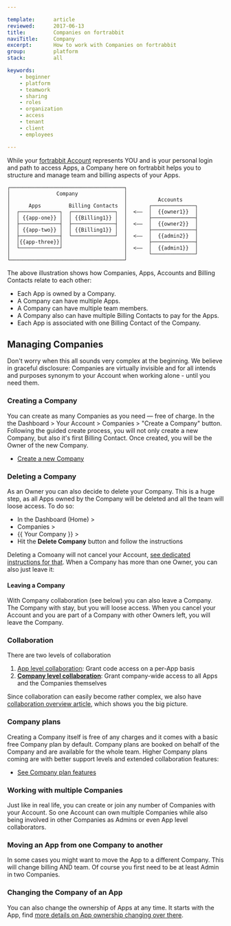 ```yaml
---

template:      article
reviewed:      2017-06-13
title:         Companies on fortrabbit
naviTitle:     Company
excerpt:       How to work with Companies on fortrabbit
group:         platform
stack:         all

keywords:
    - beginner
    - platform
    - teamwork
    - sharing
    - roles
    - organization
    - access
    - tenant
    - client
    - employees

---
```



While your [fortrabbit Account](/account) represents YOU and is your personal login and path to access Apps, a Company here on fortrabbit helps you to structure and manage team and billing aspects of your Apps.

```nohighlight
┌─────────────────────────────────────┐  
│               Company               │  
│                                     │          Accounts  
│      Apps         Billing Contacts  │       ┌──────────────┐
│  ┌─────────────┐  ┌──────────────┐  │  <——  │  {{owner1}}  │
│  │ {{app-one}} │  │ {{Billing1}} │  │       ├──────────────┤
│  ├─────────────┤  ├──────────────┤  │  <——  │  {{owner2}}  │
│  │ {{app-two}} │  │ {{Billing1}} │  │       ├──────────────┤
│  ├─────────────┤  └──────────────┘  │  <——  │  {{admin2}}  │
│  │{{app-three}}│                    │       ├──────────────┤
│  └─────────────┘                    │  <——  │  {{admin1}}  │
│                                     │       └──────────────┘
└─────────────────────────────────────┘
```

The above illustration shows how Companies, Apps, Accounts and Billing Contacts relate to each other:

* Each App is owned by a Company.
* A Company can have multiple Apps.
* A Company can have multiple team members.
* A Company also can have multiple Billing Contacts to pay for the Apps.
* Each App is associated with one Billing Contact of the Company.

## Managing Companies

Don't worry when this all sounds very complex at the beginning. We believe in graceful disclosure: Companies are virtually invisible and for all intends and purposes synonym to your Account when working alone - until you need them.

### Creating a Company

You can create as many Companies as you need — free of charge. In the the Dashboard > Your Account > Companies > "Create a Company" button. Following the guided create process, you will not only create a new Company, but also it's first Billing Contact. Once created, you will be the Owner of the new Company.

<div data-markdown="1" data-user="known">

* [Create a new Company](https://dashboard.fortrabbit.com/account/company/new)

</div>

### Deleting a Company

As an Owner you can also decide to delete your Company. This is a huge step, as all Apps owned by the Company will be deleted and all the team will loose access. To do so:

* In the Dashboard (Home) >
* Companies >
* {{ Your Company }} >
* Hit the **Delete Company** button and follow the instructions

Deleting a Comoany will not cancel your Account, [see dedicated instructions for that](/account#toc-deleting-an-account). When a Company has more than one Owner, you can also just leave it:

#### Leaving a Company

With Company collaboration (see below) you can also leave a Company. The Company with stay, but you will loose access. When you cancel your Account and you are part of a Company with other Owners left, you will leave the Company.


### Collaboration

There are two levels of collaboration

1. [App level collaboration](app-collaboration): Grant code access on a per-App basis
2. **[Company level collaboration](company-collaboration)**: Grant company-wide access to all Apps and the Companies themselves

Since collaboration can easily become rather complex, we also have [collaboration overview article](collaboration), which shows you the big picture.


### Company plans

Creating a Company itself is free of any charges and it comes with a basic free Company plan by default. Company plans are booked on behalf of the Company and are available for the whole team. Higher Company plans coming are with better support levels and extended collaboration features:

* [See Company plan features](//www.fortrabbit.com/company-plans)


### Working with multiple Companies

Just like in real life, you can create or join any number of Companies with your Account. So one Account can own multiple Companies while also being involved in other Companies as Admins or even App level collaborators.


### Moving an App from one Company to another

In some cases you might want to move the App to a different Company. This will change billing AND team. Of course you first need to be at least Admin in two Companies.


### Changing the Company of an App

You can also change the ownership of Apps at any time. It starts with the App, find [more details on App ownership changing over there](/app#toc-changing-app-ownership).
